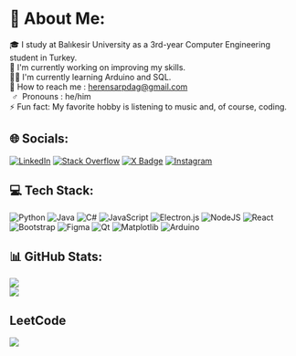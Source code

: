 # 💫 About Me:
🎓 I study at Balıkesir University as a 3rd-year Computer Engineering student in Turkey.<br> 💯 I'm currently working on improving my skills.<br> 👨‍💻 I'm currently learning Arduino and SQL.<br> 📱 How to reach me : herensarpdag@gmail.com<br> &nbsp;♂ &nbsp;Pronouns : he/him<br> ⚡ Fun fact: My favorite hobby is listening to music and, of course, coding.<br>


## 🌐 Socials:
[![LinkedIn](https://img.shields.io/badge/LinkedIn-%230077B5.svg?logo=linkedin&logoColor=white&style=for-the-badge)](https://linkedin.com/in/hamza-eren-sarpdag/) [![Stack Overflow](https://img.shields.io/badge/-Stackoverflow-FE7A16?logo=stack-overflow&logoColor=white&style=for-the-badge)](https://stackoverflow.com/users/21659338) [![X Badge](https://img.shields.io/badge/X-000?logo=x&logoColor=fff&style=for-the-badge)](https://twitter.com/H4mz4Eren) [![Instagram](https://img.shields.io/badge/-Instagram-e4405f?style=for-the-badge&logo=Instagram&logoColor=white)](https://www.instagram.com/hamzaerensarpdag/)
## 💻 Tech Stack:
![Python](https://img.shields.io/badge/python-3670A0?style=for-the-badge&logo=python&logoColor=ffdd54) ![Java](https://img.shields.io/badge/java-%23ED8B00.svg?style=for-the-badge&logo=openjdk&logoColor=white) ![C#](https://img.shields.io/badge/c%23-%23239120.svg?style=for-the-badge&logo=csharp&logoColor=white) ![JavaScript](https://img.shields.io/badge/javascript-%23323330.svg?style=for-the-badge&logo=javascript&logoColor=%23F7DF1E) ![Electron.js](https://img.shields.io/badge/Electron-191970?style=for-the-badge&logo=Electron&logoColor=white) ![NodeJS](https://img.shields.io/badge/node.js-6DA55F?style=for-the-badge&logo=node.js&logoColor=white) ![React](https://img.shields.io/badge/react-%2320232a.svg?style=for-the-badge&logo=react&logoColor=%2361DAFB) ![Bootstrap](https://img.shields.io/badge/bootstrap-%238511FA.svg?style=for-the-badge&logo=bootstrap&logoColor=white) ![Figma](https://img.shields.io/badge/figma-%23F24E1E.svg?style=for-the-badge&logo=figma&logoColor=white) ![Qt](https://img.shields.io/badge/Qt-%23217346.svg?style=for-the-badge&logo=Qt&logoColor=white) ![Matplotlib](https://img.shields.io/badge/Matplotlib-%23ffffff.svg?style=for-the-badge&logo=Matplotlib&logoColor=black) ![Arduino](https://img.shields.io/badge/-Arduino-00979D?style=for-the-badge&logo=Arduino&logoColor=white)
## 📊 GitHub Stats:
![](https://github-readme-stats.vercel.app/api?username=Hamza-Eren&theme=codeSTACKr&hide_border=true&include_all_commits=false&count_private=false)<br/>
![](https://github-readme-stats.vercel.app/api/top-langs/?username=Hamza-Eren&theme=codeSTACKr&hide_border=true&include_all_commits=false&count_private=false&layout=compact)

## LeetCode
![](https://leetcode-badge-sage.vercel.app/badge/HErenSarpdag?theme=neutral)
